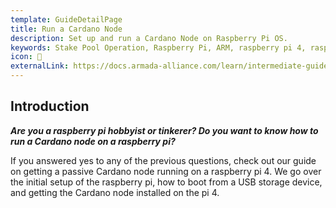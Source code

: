```yaml
---
template: GuideDetailPage
title: Run a Cardano Node
description: Set up and run a Cardano Node on Raspberry Pi OS.
keywords: Stake Pool Operation, Raspberry Pi, ARM, raspberry pi 4, raspberry pi 400, raspberry pi 3, raspberry pi zero, raspberry pi 4 8gb, pi4, r pi 
icon: 🍓
externalLink: https://docs.armada-alliance.com/learn/intermediate-guide/alpine-linux-os
---
```


## Introduction
***Are you a raspberry pi hobbyist or tinkerer? Do you want to know how to run a Cardano node on a raspberry pi?***

If you answered yes to any of the previous questions, check out our guide on getting a passive Cardano node running on a raspberry pi 4. We go over the initial setup of the raspberry pi, how to boot from a USB storage device, and getting the Cardano node installed on the pi 4.
